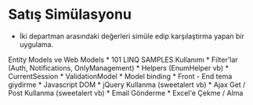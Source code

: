 # Satış Simülasyonu 

- İki departman arasındaki değerleri simüle edip karşılaştırma yapan bir uygulama.

Entity Models ve Web Models * 101 LINQ SAMPLES Kullanımı * Filter'lar (Auth, Notifications, OnlyManagement) * Helpers (EnumHelper vb) * CurrentSession * ValidationModel * Model binding * Front - End tema giydirme * Javascript DOM * jQuery Kullanma (sweetalert vb) * Ajax Get / Post Kullanma (sweetalert vb) * Email Gönderme * Excel'e Çekme / Alma
